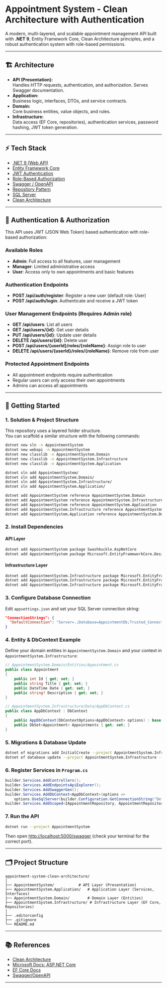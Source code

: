 # Appointment System - Clean Architecture with Authentication

A modern, multi-layered, and scalable appointment management API built with **.NET 9**, Entity Framework Core, Clean Architecture principles, and a robust authentication system with role-based permissions.

---

## 🏗️ Architecture

- **API (Presentation):**  
  Handles HTTP requests, authentication, and authorization. Serves Swagger documentation.
- **Application:**  
  Business logic, interfaces, DTOs, and service contracts.
- **Domain:**  
  Core business entities, value objects, and rules.
- **Infrastructure:**  
  Data access (EF Core, repositories), authentication services, password hashing, JWT token generation.

---

## ⚡ Tech Stack

- [.NET 9 (Web API)](https://dotnet.microsoft.com/)
- [Entity Framework Core](https://learn.microsoft.com/en-us/ef/core/)
- [JWT Authentication](https://jwt.io/)
- [Role-Based Authorization](https://learn.microsoft.com/en-us/aspnet/core/security/authorization/roles)
- [Swagger / OpenAPI](https://swagger.io/)
- [Repository Pattern](https://martinfowler.com/eaaCatalog/repository.html)
- [SQL Server](https://www.microsoft.com/en-us/sql-server/)
- [Clean Architecture](https://blog.cleancoder.com/uncle-bob/2012/08/13/the-clean-architecture.html)

---

## 🔐 Authentication & Authorization

This API uses JWT (JSON Web Token) based authentication with role-based authorization:

### Available Roles
- **Admin**: Full access to all features, user management
- **Manager**: Limited administrative access
- **User**: Access only to own appointments and basic features

### Authentication Endpoints
- **POST /api/auth/register**: Register a new user (default role: User)
- **POST /api/auth/login**: Authenticate and receive a JWT token

### User Management Endpoints (Requires Admin role)
- **GET /api/users**: List all users
- **GET /api/users/{id}**: Get user details
- **PUT /api/users/{id}**: Update user details
- **DELETE /api/users/{id}**: Delete user
- **POST /api/users/{userId}/roles/{roleName}**: Assign role to user
- **DELETE /api/users/{userId}/roles/{roleName}**: Remove role from user

### Protected Appointment Endpoints
- All appointment endpoints require authentication
- Regular users can only access their own appointments
- Admins can access all appointments

---

## 🚀 Getting Started

### 1. Solution & Project Structure

This repository uses a layered folder structure.  
You can scaffold a similar structure with the following commands:

```sh
dotnet new sln -n AppointmentSystem
dotnet new webapi -n AppointmentSystem
dotnet new classlib -n AppointmentSystem.Domain
dotnet new classlib -n AppointmentSystem.Infrastructure
dotnet new classlib -n AppointmentSystem.Application

dotnet sln add AppointmentSystem/
dotnet sln add AppointmentSystem.Domain/
dotnet sln add AppointmentSystem.Infrastructure/
dotnet sln add AppointmentSystem.Application/

dotnet add AppointmentSystem reference AppointmentSystem.Domain
dotnet add AppointmentSystem reference AppointmentSystem.Infrastructure
dotnet add AppointmentSystem reference AppointmentSystem.Application
dotnet add AppointmentSystem.Infrastructure reference AppointmentSystem.Domain
dotnet add AppointmentSystem.Application reference AppointmentSystem.Domain
```

### 2. Install Dependencies

#### API Layer

```sh
dotnet add AppointmentSystem package Swashbuckle.AspNetCore
dotnet add AppointmentSystem package Microsoft.EntityFrameworkCore.Design
```

#### Infrastructure Layer

```sh
dotnet add AppointmentSystem.Infrastructure package Microsoft.EntityFrameworkCore
dotnet add AppointmentSystem.Infrastructure package Microsoft.EntityFrameworkCore.SqlServer
dotnet add AppointmentSystem.Infrastructure package Microsoft.EntityFrameworkCore.Tools
```

### 3. Configure Database Connection

Edit `appsettings.json` and set your SQL Server connection string:

```json
"ConnectionStrings": {
  "DefaultConnection": "Server=.;Database=AppointmentDb;Trusted_Connection=True;TrustServerCertificate=True;"
}
```

### 4. Entity & DbContext Example

Define your domain entities in `AppointmentSystem.Domain` and your context in `AppointmentSystem.Infrastructure`:

```csharp
// AppointmentSystem.Domain/Entities/Appointment.cs
public class Appointment
{
    public int Id { get; set; }
    public string Title { get; set; }
    public DateTime Date { get; set; }
    public string? Description { get; set; }
}
```

```csharp
// AppointmentSystem.Infrastructure/Data/AppDbContext.cs
public class AppDbContext : DbContext
{
    public AppDbContext(DbContextOptions<AppDbContext> options) : base(options) { }
    public DbSet<Appointment> Appointments { get; set; }
}
```

### 5. Migrations & Database Update

```sh
dotnet ef migrations add InitialCreate --project AppointmentSystem.Infrastructure --startup-project AppointmentSystem
dotnet ef database update --project AppointmentSystem.Infrastructure --startup-project AppointmentSystem
```

### 6. Register Services in `Program.cs`

```csharp
builder.Services.AddControllers();
builder.Services.AddEndpointsApiExplorer();
builder.Services.AddSwaggerGen();
builder.Services.AddDbContext<AppDbContext>(options =>
    options.UseSqlServer(builder.Configuration.GetConnectionString("DefaultConnection")));
builder.Services.AddScoped<IAppointmentRepository, AppointmentRepository>();
```

### 7. Run the API

```sh
dotnet run --project AppointmentSystem
```
Then open [http://localhost:5000/swagger](http://localhost:5000/swagger) (check your terminal for the correct port).

---

## 🗂️ Project Structure

```
appointment-system-clean-architecture/
│
├── AppointmentSystem/           # API Layer (Presentation)
├── AppointmentSystem.Application/   # Application Layer (Services, Interfaces)
├── AppointmentSystem.Domain/        # Domain Layer (Entities)
├── AppointmentSystem.Infrastructure/ # Infrastructure Layer (EF Core, Repositories)
│
├── .editorconfig
├── .gitignore
└── README.md
```

---

## 📚 References

- [Clean Architecture](https://blog.cleancoder.com/uncle-bob/2012/08/13/the-clean-architecture.html)
- [Microsoft Docs: ASP.NET Core](https://learn.microsoft.com/en-us/aspnet/core/introduction-to-aspnet-core)
- [EF Core Docs](https://learn.microsoft.com/en-us/ef/core/)
- [Swagger/OpenAPI](https://swagger.io/)

---
